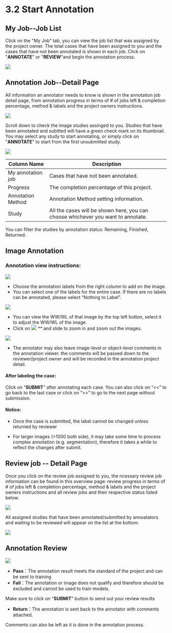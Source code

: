 # 3.2 Start Annotation

## My Job--Job List

Click on the "My Job" tab, you can view the job list that was assigned by the project owner. The total cases that have been assigned to you and the cases that have not been annotated is shown in each job. Click on "**ANNOTATE**" or "**REVIEW**"and begin the annotation process.

![](../.gitbook/assets/my-job.png)

## Annotation Job--Detail Page

All information an annotator needs to know is shown in the annotation job detail page, from annotation progress in terms of # of jobs left & completion percentage, method & labels and the project owners instructions.&#x20;

![](<../.gitbook/assets/detail-page .png>)

Scroll down to check the image studies assinged to you. Studies that have been annotated and subitted will have a green check mark on its thumbnail. You may select any study to start annotating, or simply click on "**ANNOTATE**" to start from the first unsubmitted study.

![](../.gitbook/assets/detail-page-2.png)

| Column Name       | Description                                                                      |
| ----------------- | -------------------------------------------------------------------------------- |
| My annotation job | Cases that have not been annotated.                                              |
| Progress          | The completion percentage of this project.                                       |
| Annotation Method | Annotation Method setting information.                                           |
| Study             | All the cases will be shown here, you can choose whichever you want to annotate. |

You can filter the studies by annotation status: Remaining, Finished, Returned.

## Image Annotation

### Annotation view instructions:

![](../.gitbook/assets/annotation-labels.png)

* Choose the annotation labels from the right column to add on the image.
* You can select one of the labels for the entire case. If there are no labels can be annotated, please select “Nothing to Label”.

![](../.gitbook/assets/WW-WL.png)

* You can view the WW/WL of that image by the top left button, select it to adjust the WW/WL of the image.
* Click on ![](<../.gitbook/assets/Filled-Copy 2-1.svg>) _\*\*_ and slide to zoom in and zoom out the images.

![](<../.gitbook/assets/image (223).png>)

* The annotator may also leave image-level or object-level comments in the annotation viewer. the comments will be passed down to the reviewer/project owner and will be recorded in the annotation project detail.

#### After labeling the case:

Click on “**SUBMIT**” after annotating each case. You can also click on “<<” to go back to the last case or click on “>>” to go to the next page without submission.

#### Notice:

* Once the case is submitted, the label cannot be changed unless returned by reviewer
*   For larger images (>1000 both side), it may take some time to process complex annotation (e.g. segmentation), therefore it takes a while to reflect the changes after submit.

    ####

## Review job -- Detail Page

Once you click on the review job assigned to you, the ncessary review job information can be found in this overview page:  review progress in terms of # of jobs left & completion percentage, method & labels and the project owners instructions and all review jobs and their respective status listed below.&#x20;

![](<../.gitbook/assets/image (224).png>)

All assigned studies that have been annotated/submitted by annoatators and waiting to be reviewed will appear on the list at the bottom.&#x20;

![](<../.gitbook/assets/image (217).png>)

##

## Annotation Review

![](<../.gitbook/assets/image (230).png>)

* **Pass**：The annotation result meets the standard of the project and can be sent to training
* **Fail**：The annotation or image does not qualify and therefore should be excluded and cannot be used to train models.

Make sure to click on "**SUBMIT**" button to send out your review results

* **Return**：The annotation is sent back to the annotator with comments attached.

Comments can also be left as it is done in the annotation process.
